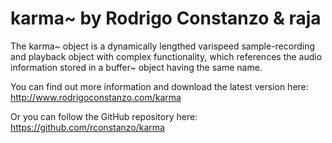 karma~ by Rodrigo Constanzo & raja
==================================

The karma~ object is a dynamically lengthed varispeed sample-recording and playback  object with complex functionality, which references the audio information stored in a buffer~ object having the same name.

You can find out more information and download the latest version here:
http://www.rodrigoconstanzo.com/karma

Or you can follow the GitHub repository here:
https://github.com/rconstanzo/karma
